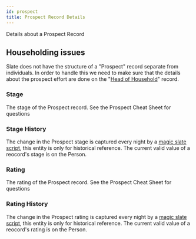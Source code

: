 ```yaml
---
id: prospect
title: Prospect Record Details
---
```


Details about a Prospect Record

## Householding issues

Slate does not have the structure of a "Prospect" record separate from individuals.  In order to handle this we need to make sure that the details about the prospect effort are done on the "[Head of Household](/docs#head-of-household)" record.

### Stage

The stage of the Prospect record.  See the Prospect Cheat Sheet for questions

###  Stage History

The change in the Prospect stage is captured every night by a [magic slate script](https://engage.macalester.edu/manage/query/build?id=e8e7ee06-9dd3-4349-b2fe-84a143463f68), this entity is only for historical reference.  The current valid value of a reocord's stage is on the Person.

### Rating

The rating of the Prospect record.  See the Prospect Cheat Sheet for questions


###  Rating History

The change in the Prospect rating is captured every night by a [magic slate script](https://engage.macalester.edu/manage/query/build?id=), this entity is only for historical reference.  The current valid value of a reocord's rating is on the Person.
